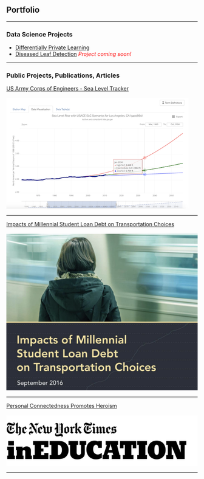 ## Portfolio

---

### Data Science Projects

- [Differentially Private Learning](https://github.com/natepeteyellow/DPLearning)
- [Diseased Leaf Detection](http://example.com/) <i style="color:red;"> Project coming soon! </i>
<!-- - [Project 3 Title](http://example.com/)
- [Project 4 Title](http://example.com/)
- [Project 5 Title](http://example.com/) -->

---

### Public Projects, Publications, Articles

[US Army Corps of Engineers - Sea Level Tracker](https://climate.sec.usace.army.mil/slr_app/)
<br><br>
<img src="images/sea_level_tracker.png?raw=true"/>

---
[Impacts of Millennial Student Loan Debt on Transportation Choices](/pdf/sample_presentation.pdf)
<br><br>
<img src="images/dot_paper.png?raw=true"/>

---
[Personal Connectedness Promotes Heroism](https://nytimesineducation.com/spotlight/personal-connectedness-promotes-heroism/)
<br><br>
<img src="images/nyt-ineducation-logo.png?raw=true"/>

---
<!-- <p style="font-size:11px">Page template forked from <a href="https://github.com/evanca/quick-portfolio">evanca</a></p> -->
<!-- Remove above link if you don't want to attibute -->
